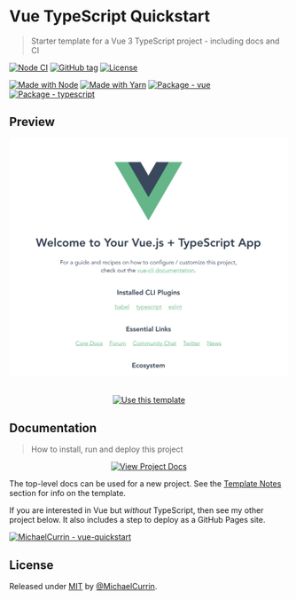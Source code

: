 # Vue TypeScript Quickstart
> Starter template for a Vue 3 TypeScript project - including docs and CI

<!-- Badges generated with: https://michaelcurrin.github.io/badge-generator/ -->

[![Node CI](https://github.com/MichaelCurrin/vue-typescript-quickstart/workflows/Node%20CI/badge.svg)](https://github.com/MichaelCurrin/vue-typescript-quickstart/actions)
[![GitHub tag](https://img.shields.io/github/tag/MichaelCurrin/vue-typescript-quickstart)](https://github.com/MichaelCurrin/vue-typescript-quickstart/releases/)
[![License](https://img.shields.io/badge/License-MIT-blue)](#license)

[![Made with Node](https://img.shields.io/badge/Node.js->=12-blue?logo=node.js&logoColor=white)](https://nodejs.org)
[![Made with Yarn](https://img.shields.io/badge/Yarn->=1-blue?logo=yarn&logoColor=white)](https://classic.yarnpkg.com)
[![Package - vue](https://img.shields.io/github/package-json/dependency-version/MichaelCurrin/vue-typescript-quickstart/vue?logo=vue.js&logoColor=white)](https://www.npmjs.com/package/vue)
[![Package - typescript](https://img.shields.io/github/package-json/dependency-version/MichaelCurrin/vue-typescript-quickstart/dev/typescript?logo=typescript&logoColor=white)](https://www.npmjs.com/package/typescript)


## Preview

<div align="center">
    <img src="/sample.png" alt="Sample screenshot" title="Sample screenshot" />
</div>

<br>

<div align="center">

[![Use this template](https://img.shields.io/badge/Generate-Use_this_template-2ea44f?style=for-the-badge)](https://github.com/MichaelCurrin/vue-typescript-quickstart/generate)

</div>


## Documentation
> How to install, run and deploy this project

<div align="center">

[![View Project Docs](https://img.shields.io/badge/View-Project_Docs-blue?style=for-the-badge)](/docs/)

</div>

The top-level docs can be used for a new project. See the [Template Notes](/docs/template-notes/) section for info on the template.

If you are interested in Vue but _without_ TypeScript, then see my other project below. It also includes a step to deploy as a GitHub Pages site.

[![MichaelCurrin - vue-quickstart](https://img.shields.io/static/v1?label=MichaelCurrin&message=vue-quickstart&color=blue&logo=github)](https://github.com/MichaelCurrin/vue-quickstart)


## License

Released under [MIT](/LICENSE) by [@MichaelCurrin](https://github.com/MichaelCurrin).
